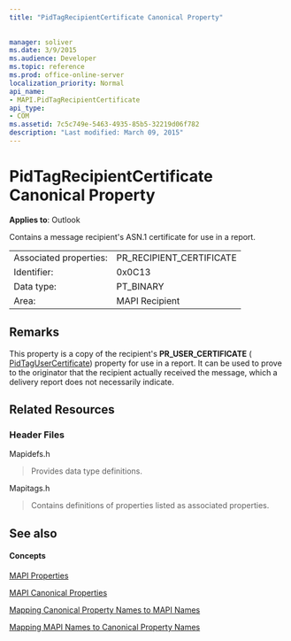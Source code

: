 ```yaml
---
title: "PidTagRecipientCertificate Canonical Property"
 
 
manager: soliver
ms.date: 3/9/2015
ms.audience: Developer
ms.topic: reference
ms.prod: office-online-server
localization_priority: Normal
api_name:
- MAPI.PidTagRecipientCertificate
api_type:
- COM
ms.assetid: 7c5c749e-5463-4935-85b5-32219d06f782
description: "Last modified: March 09, 2015"
---
```


# PidTagRecipientCertificate Canonical Property

  
  
**Applies to**: Outlook 
  
Contains a message recipient's ASN.1 certificate for use in a report.
  
|||
|:-----|:-----|
|Associated properties:  <br/> |PR_RECIPIENT_CERTIFICATE  <br/> |
|Identifier:  <br/> |0x0C13  <br/> |
|Data type:  <br/> |PT_BINARY  <br/> |
|Area:  <br/> |MAPI Recipient  <br/> |
   
## Remarks

This property is a copy of the recipient's **PR_USER_CERTIFICATE** ( [PidTagUserCertificate](pidtagusercertificate-canonical-property.md)) property for use in a report. It can be used to prove to the originator that the recipient actually received the message, which a delivery report does not necessarily indicate.
  
## Related Resources

### Header Files

Mapidefs.h
  
> Provides data type definitions.
    
Mapitags.h
  
> Contains definitions of properties listed as associated properties.
    
## See also

#### Concepts

[MAPI Properties](mapi-properties.md)
  
[MAPI Canonical Properties](mapi-canonical-properties.md)
  
[Mapping Canonical Property Names to MAPI Names](mapping-canonical-property-names-to-mapi-names.md)
  
[Mapping MAPI Names to Canonical Property Names](mapping-mapi-names-to-canonical-property-names.md)

